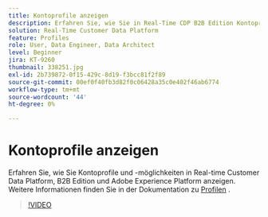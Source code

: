 ```yaml
---
title: Kontoprofile anzeigen
description: Erfahren Sie, wie Sie in Real-Time CDP B2B Edition Kontoprofile anzeigen können.
solution: Real-Time Customer Data Platform
feature: Profiles
role: User, Data Engineer, Data Architect
level: Beginner
jira: KT-9260
thumbnail: 338251.jpg
exl-id: 2b739872-0f15-429c-8d19-f3bcc81f2f89
source-git-commit: 00ef0f40fb3d82f0c06428a35c0e402f46ab6774
workflow-type: tm+mt
source-wordcount: '44'
ht-degree: 0%

---
```


# Kontoprofile anzeigen

Erfahren Sie, wie Sie Kontoprofile und -möglichkeiten in Real-time Customer Data Platform, B2B Edition und Adobe Experience Platform anzeigen. Weitere Informationen finden Sie in der Dokumentation zu [Profilen](https://experienceleague.adobe.com/docs/experience-platform/rtcdp/profile/profile-browse.html) .

>[!VIDEO](https://video.tv.adobe.com/v/338251?learn=on)
